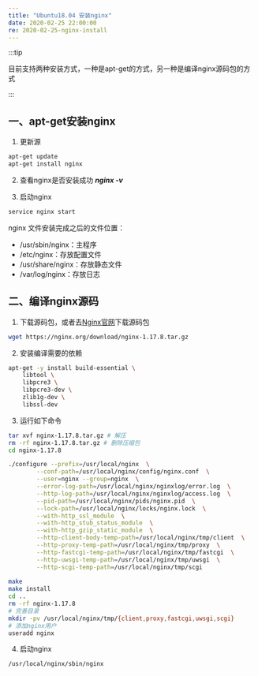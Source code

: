 ```yaml
---
title: "Ubuntu18.04 安装nginx"
date: 2020-02-25 22:00:00
re: 2020-02-25-nginx-install
---
```


:::tip

目前支持两种安装方式，一种是apt-get的方式，另一种是编译nginx源码包的方式

:::

## 一、apt-get安装nginx

1. 更新源

```bash
apt-get update
apt-get install nginx
```

2. 查看nginx是否安装成功  ***nginx -v***

3. 启动nginx
   
```bash
service nginx start
```

nginx 文件安装完成之后的文件位置：

- /usr/sbin/nginx：主程序
- /etc/nginx：存放配置文件
- /usr/share/nginx：存放静态文件
- /var/log/nginx：存放日志

## 二、编译nginx源码

1. 下载源码包，或者去[Nginx官网](http://nginx.org/en/download.html)下载源码包

```sh
wget https://nginx.org/download/nginx-1.17.8.tar.gz
```

2. 安装编译需要的依赖

```bash
apt-get -y install build-essential \
    libtool \
    libpcre3 \
    libpcre3-dev \
    zlib1g-dev \
    libssl-dev
```

3. 运行如下命令

```bash
tar xvf nginx-1.17.8.tar.gz # 解压
rm -rf nginx-1.17.8.tar.gz # 删除压缩包
cd nginx-1.17.8

./configure --prefix=/usr/local/nginx  \
        --conf-path=/usr/local/nginx/config/nginx.conf  \
        --user=nginx --group=nginx  \
        --error-log-path=/usr/local/nginx/nginxlog/error.log  \
        --http-log-path=/usr/local/nginx/nginxlog/access.log  \
        --pid-path=/usr/local/nginx/pids/nginx.pid  \
        --lock-path=/usr/local/nginx/locks/nginx.lock  \
        --with-http_ssl_module  \
        --with-http_stub_status_module  \
        --with-http_gzip_static_module  \
        --http-client-body-temp-path=/usr/local/nginx/tmp/client  \
        --http-proxy-temp-path=/usr/local/nginx/tmp/proxy  \
        --http-fastcgi-temp-path=/usr/local/nginx/tmp/fastcgi  \
        --http-uwsgi-temp-path=/usr/local/nginx/tmp/uwsgi  \
        --http-scgi-temp-path=/usr/local/nginx/tmp/scgi
     
make
make install
cd ..
rm -rf nginx-1.17.8
# 完善目录
mkdir -pv /usr/local/nginx/tmp/{client,proxy,fastcgi,uwsgi,scgi}
# 添加nginx用户
useradd nginx
```

4. 启动nginx

```sh
/usr/local/nginx/sbin/nginx 
```

   

